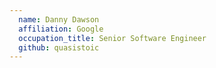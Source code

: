 ```yaml
---
  name: Danny Dawson
  affiliation: Google
  occupation_title: Senior Software Engineer
  github: quasistoic
---
```

